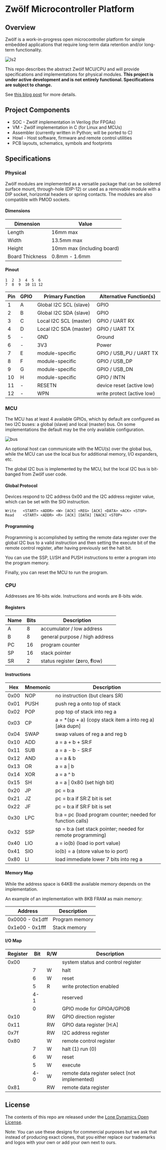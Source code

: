 # Zwölf Microcontroller Platform

## Overview

Zwölf is a work-in-progress open microcontroller platform for simple embedded applications that require long-term data retention and/or long-term functionality.

![ls2](docs/ls2_render.png)

This repo describes the abstract Zwölf MCU/CPU and will provide specifications and implementations for physical modules. **This project is under active development and is not entirely functional. Specifications are subject to change.**

See [this blog post](https://machdyne.com/2024/11/15/zwolf-mcu-platform/) for more details.

## Project Components

 * SOC - Zwölf implementation in Verilog (for FPGAs)
 * VM - Zwölf implementation in C (for Linux and MCUs)
 * Assembler (currently written in Python; will be ported to C)
 * Howl - Host software, firmware and remote control utilities
 * PCB layouts, schematics, symbols and footprints

## Specifications

### Physical

Zwölf modules are implemented as a versatile package that can be soldered surface mount, through-hole (DIP-12) or used as a removable module with a DIP socket, horizontal headers or spring contacts. The modules are also compatible with PMOD sockets.

#### Dimensions

| Dimension | Value |
| --------- | ----- |
| Length | 16mm max |
| Width | 13.5mm max |
| Height | 10mm max (including board) |
| Board Thickness | 0.8mm - 1.6mm |

#### Pinout

```
1  2  3  4  5  6
7  8  9  10 11 12
```

| Pin | GPIO | Primary Function | Alternative Function(s) |
|-----|------|------------------|-------------------------|
| 1 | A | Global I2C SCL (slave) | GPIO |
| 2 | B | Global I2C SDA (slave) | GPIO |
| 3 | C | Local I2C SCL (master) | GPIO / UART RX |
| 4 | D | Local I2C SDA (master) | GPIO / UART TX |
| 5 | - | GND | Ground |
| 6 | - | 3V3 | Power |
| 7 | E | module-specific | GPIO / USB\_PU / UART TX |
| 8 | F | module-specific | GPIO / USB\_DP |
| 9 | G | module-specific | GPIO / USB\_DN |
| 10 | H | module-specific | GPIO / INTN |
| 11 | - | RESETN | device reset (active low) |
| 12 | - | WPN | write protect (active low) |

### MCU

The MCU has at least 4 available GPIOs, which by default are configured as two I2C buses: a global (slave) and local (master) bus. On some implementations the default may be the only available configuration.

![bus](docs/bus-overview.png)

An optional host can communicate with the MCU(s) over the global bus, while the MCU can use the local bus for additional memory, I/O expanders, etc.

The global I2C bus is implemented by the MCU, but the local I2C bus is bit-banged from Zwölf user code.

#### Global Protocol

Devices respond to I2C address 0x00 and the I2C address register value, which can be set with the SIO instruction.

```
Write	<START> <ADDR> <W> [ACK] <REG> [ACK] <DATA> <ACK> <STOP> 
Read	<START> <ADDR> <R> [ACK] [DATA] [NACK] <STOP>
```

#### Programming

Programming is accomplished by setting the remote data register over the global I2C bus to a valid instruction and then setting the execute bit of the remote control register, after having previously set the halt bit.

You can use the SSP, LI/SH and PUSH instructions to enter a program into the program memory.

Finally, you can reset the MCU to run the program.

### CPU

Addresses are 16-bits wide. Instructions and words are 8-bits wide.

#### Registers

| Name | Bits | Description |
|------|------|-------------|
| A | 8 | accumulator / low address |
| B | 8 | general purpose / high address |
| PC | 16 | program counter |
| SP | 16 | stack pointer |
| SR | 2 | status register (**z**ero, **f**low) |

#### Instructions

| Hex | Mnemonic | Description |
|-----|----------|-------------|
| 0x00 | NOP | no instruction (but clears SR) |
| 0x01 | PUSH | push reg a onto top of stack |
| 0x02 | POP | pop top of stack into reg a |
| 0x03 | CP | a = \*(sp + a) (copy stack item a into reg a) [aka dupn] |
| 0x04 | SWAP | swap values of reg a and reg b |
| 0x10 | ADD | a = a + b + SR:F |
| 0x11 | SUB | a = a - b - SR:F |
| 0x12 | AND | a = a & b |
| 0x13 | OR | a = a \| b |
| 0x14 | XOR | a = a ^ b |
| 0x15 | SH | a = a \| 0x80 (set high bit) |
| 0x20 | JP | pc = b:a |
| 0x21 | JZ | pc = b:a if SR:Z bit is set |
| 0x22 | JF | pc = b:a if SR:F bit is set |
| 0x30 | LPC | b:a = pc (load program counter; needed for function calls) |
| 0x32 | SSP | sp = b:a (set stack pointer; needed for remote programming) |
| 0x40 | LIO | a = io(b) (load io port value) |
| 0x41 | SIO | io(b) = a (store value to io port) |
| 0x80 | LI | load immediate lower 7 bits into reg a |

#### Memory Map

While the address space is 64KB the available memory depends on the implementation.

An example of an implementation with 8KB FRAM as main memory:

| Address | Description |
|---------|-------------|
| 0x0000 - 0x1dff | Program memory |
| 0x1e00 - 0x1fff | Stack memory |

#### I/O Map

| Register | Bit | R/W | Description |
|----------|-----|-----|-------------|
| 0x00 | | | system status and control register |
| | 7 | W | halt |
| | 6 | W | reset |
| | 5 | R | write protection enabled |
| | 4-1 | | reserved |
| | 0 | | GPIO mode for GPIOA/GPIOB |
| 0x10 | | RW | GPIO direction register |
| 0x11 | | RW | GPIO data register [H:A] |
| 0x7f | | RW | I2C address register |
| 0x80 | | W | remote control register |
| | 7 | W | halt (1) run (0) |
| | 6 | W | reset |
| | 5 | W | execute |
| | 4-0 | W | remote data register select (not implemented) |
| 0x81 | | RW | remote data register |

## License

The contents of this repo are released under the [Lone Dynamics Open License](LICENSE.md).

Note: You can use these designs for commercial purposes but we ask that instead of producing exact clones, that you either replace our trademarks and logos with your own or add your own next to ours.

